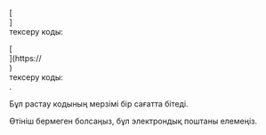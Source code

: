 [<br host>]<br action>тексеру коды:<br code>

[<br host>](https://<br host>)<br action>тексеру коды:<br code>.

Бұл растау кодының мерзімі бір сағатта бітеді.

Өтініш бермеген болсаңыз, бұл электрондық поштаны елемеңіз.